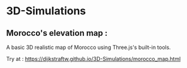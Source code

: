 # 3D-Simulations





## Morocco's elevation map : 

A basic 3D realistic map of Morocco using Three.js's built-in tools. 

Try at : https://dijkstraftw.github.io/3D-Simulations/morocco_map.html

